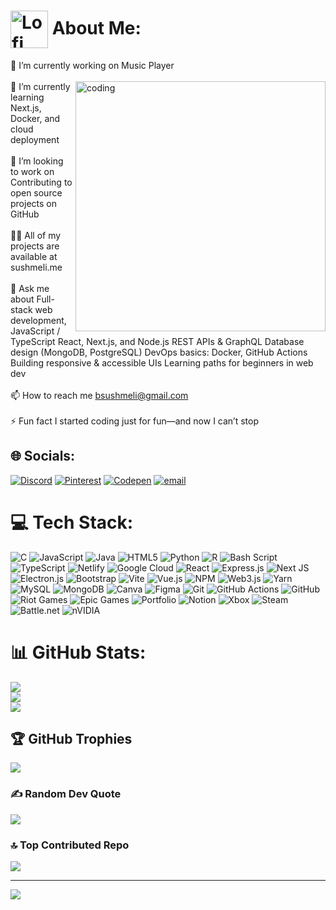 # <img src="https://media.giphy.com/media/v1.Y2lkPTc5MGI3NjExeWZhY2wxMjkxaWF5NDNkNXptZXViZ2J0ZGdtMzgwdWxkbjM2ZzNndSZlcD12MV9zdGlja2Vyc19zZWFyY2gmY3Q9cw/vEcTsPwp2ilQz5bGQ8/giphy.gif" alt="Lofi" width="60" height ="60" style="vertical-align: middle;"/> About Me:
🔭 I’m currently working on Music Player<br><br> <img align ="right" alt ="coding" width ="400" src = "https://i.pinimg.com/originals/bc/64/ec/bc64eca2ac244d7886d5da39ebcf13a7.gif">🌱 I’m currently learning Next.js, Docker, and cloud deployment<br><br>👯 I’m looking to work on Contributing to open source projects on GitHub<br><br>
👨‍💻 All of my projects are available at sushmeli.me<br><br>💬 Ask me about Full-stack web development, JavaScript / TypeScript React, Next.js, and Node.js REST APIs & GraphQL Database design (MongoDB, PostgreSQL) DevOps basics: Docker, GitHub Actions Building responsive & accessible UIs Learning paths for beginners in web dev<br><br>📫 How to reach me bsushmeli@gmail.com<br><br>⚡ Fun fact I started coding just for fun—and now I can’t stop


## 🌐 Socials:
[![Discord](https://img.shields.io/badge/Discord-%237289DA.svg?logo=discord&logoColor=white)](https://discord.gg/https://discord.gg/xZGHqNMJqQ) [![Pinterest](https://img.shields.io/badge/Pinterest-%23E60023.svg?logo=Pinterest&logoColor=white)](https://pinterest.com/susteddyss) [![Codepen](https://img.shields.io/badge/Codepen-000000?logo=codepen&logoColor=white)](https://codepen.io/Sushmeli-Bhattacharyya) [![email](https://img.shields.io/badge/Email-D14836?logo=gmail&logoColor=white)](mailto:bsushmeli@gmail.com) 

# 💻 Tech Stack:
![C](https://img.shields.io/badge/c-%2300599C.svg?style=for-the-badge&logo=c&logoColor=white) ![JavaScript](https://img.shields.io/badge/javascript-%23323330.svg?style=for-the-badge&logo=javascript&logoColor=%23F7DF1E) ![Java](https://img.shields.io/badge/java-%23ED8B00.svg?style=for-the-badge&logo=openjdk&logoColor=white) ![HTML5](https://img.shields.io/badge/html5-%23E34F26.svg?style=for-the-badge&logo=html5&logoColor=white) ![Python](https://img.shields.io/badge/python-3670A0?style=for-the-badge&logo=python&logoColor=ffdd54) ![R](https://img.shields.io/badge/r-%23276DC3.svg?style=for-the-badge&logo=r&logoColor=white) ![Bash Script](https://img.shields.io/badge/bash_script-%23121011.svg?style=for-the-badge&logo=gnu-bash&logoColor=white) ![TypeScript](https://img.shields.io/badge/typescript-%23007ACC.svg?style=for-the-badge&logo=typescript&logoColor=white) ![Netlify](https://img.shields.io/badge/netlify-%23000000.svg?style=for-the-badge&logo=netlify&logoColor=#00C7B7) ![Google Cloud](https://img.shields.io/badge/GoogleCloud-%234285F4.svg?style=for-the-badge&logo=google-cloud&logoColor=white) ![React](https://img.shields.io/badge/react-%2320232a.svg?style=for-the-badge&logo=react&logoColor=%2361DAFB) ![Express.js](https://img.shields.io/badge/express.js-%23404d59.svg?style=for-the-badge&logo=express&logoColor=%2361DAFB) ![Next JS](https://img.shields.io/badge/Next-black?style=for-the-badge&logo=next.js&logoColor=white) ![Electron.js](https://img.shields.io/badge/Electron-191970?style=for-the-badge&logo=Electron&logoColor=white) ![Bootstrap](https://img.shields.io/badge/bootstrap-%238511FA.svg?style=for-the-badge&logo=bootstrap&logoColor=white) ![Vite](https://img.shields.io/badge/vite-%23646CFF.svg?style=for-the-badge&logo=vite&logoColor=white) ![Vue.js](https://img.shields.io/badge/vue.js-%2335495e.svg?style=for-the-badge&logo=vuedotjs&logoColor=%234FC08D) ![NPM](https://img.shields.io/badge/NPM-%23CB3837.svg?style=for-the-badge&logo=npm&logoColor=white) ![Web3.js](https://img.shields.io/badge/web3.js-F16822?style=for-the-badge&logo=web3.js&logoColor=white) ![Yarn](https://img.shields.io/badge/yarn-%232C8EBB.svg?style=for-the-badge&logo=yarn&logoColor=white) ![MySQL](https://img.shields.io/badge/mysql-4479A1.svg?style=for-the-badge&logo=mysql&logoColor=white) ![MongoDB](https://img.shields.io/badge/MongoDB-%234ea94b.svg?style=for-the-badge&logo=mongodb&logoColor=white) ![Canva](https://img.shields.io/badge/Canva-%2300C4CC.svg?style=for-the-badge&logo=Canva&logoColor=white) ![Figma](https://img.shields.io/badge/figma-%23F24E1E.svg?style=for-the-badge&logo=figma&logoColor=white) ![Git](https://img.shields.io/badge/git-%23F05033.svg?style=for-the-badge&logo=git&logoColor=white) ![GitHub Actions](https://img.shields.io/badge/github%20actions-%232671E5.svg?style=for-the-badge&logo=githubactions&logoColor=white) ![GitHub](https://img.shields.io/badge/github-%23121011.svg?style=for-the-badge&logo=github&logoColor=white) ![Riot Games](https://img.shields.io/badge/riotgames-D32936.svg?style=for-the-badge&logo=riotgames&logoColor=white) ![Epic Games](https://img.shields.io/badge/epicgames-%23313131.svg?style=for-the-badge&logo=epicgames&logoColor=white) ![Portfolio](https://img.shields.io/badge/Portfolio-%23000000.svg?style=for-the-badge&logo=firefox&logoColor=#FF7139) ![Notion](https://img.shields.io/badge/Notion-%23000000.svg?style=for-the-badge&logo=notion&logoColor=white) ![Xbox](https://img.shields.io/badge/xbox-%23107C10.svg?style=for-the-badge&logo=xbox&logoColor=white) ![Steam](https://img.shields.io/badge/steam-%23000000.svg?style=for-the-badge&logo=steam&logoColor=white) ![Battle.net](https://img.shields.io/badge/battle.net-%2300AEFF.svg?style=for-the-badge&logo=battle.net&logoColor=white) ![nVIDIA](https://img.shields.io/badge/nVIDIA-%2376B900.svg?style=for-the-badge&logo=nVIDIA&logoColor=white)
# 📊 GitHub Stats:
![](https://github-readme-stats.vercel.app/api?username=sushy2005&theme=omni&hide_border=false&include_all_commits=false&count_private=false)<br/>
![](https://nirzak-streak-stats.vercel.app/?user=sushy2005&theme=omni&hide_border=false)<br/>
![](https://github-readme-stats.vercel.app/api/top-langs/?username=sushy2005&theme=omni&hide_border=false&include_all_commits=false&count_private=false&layout=compact)

## 🏆 GitHub Trophies
![](https://github-profile-trophy.vercel.app/?username=sushy2005&theme=radical&no-frame=false&no-bg=true&margin-w=4)

### ✍️ Random Dev Quote
![](https://quotes-github-readme.vercel.app/api?type=horizontal&theme=radical)

### 🔝 Top Contributed Repo
![](https://github-contributor-stats.vercel.app/api?username=sushy2005&limit=5&theme=omni&combine_all_yearly_contributions=true)

---
[![](https://visitcount.itsvg.in/api?id=sushy2005&icon=1&color=0)](https://visitcount.itsvg.in)

<!-- Proudly created with GPRM ( https://gprm.itsvg.in ) -->
